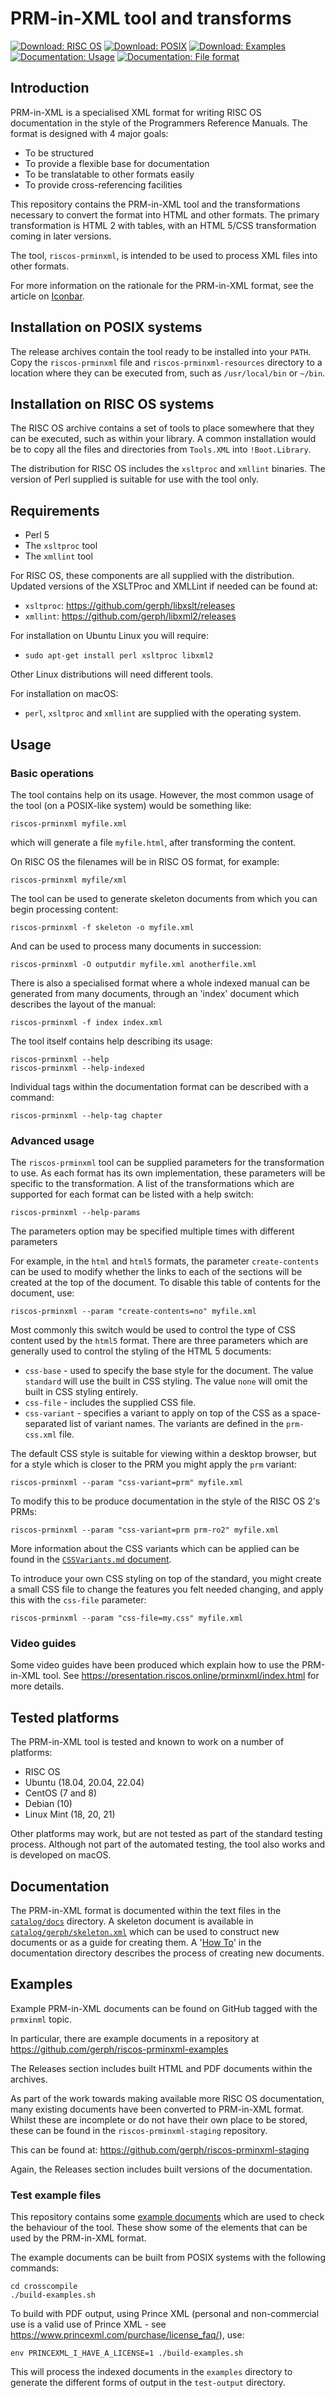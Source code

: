 # PRM-in-XML tool and transforms

[![Download: RISC OS](https://img.shields.io/badge/Download-RISC_OS-blue)](https://github.com/gerph/riscos-prminxml-tool/releases/download/v1.03.65.html5-css.267/RISCOS-PRMinXML-1.03.65.html5-css.267.zip)
[![Download: POSIX](https://img.shields.io/badge/Download-POSIX-blue)](https://github.com/gerph/riscos-prminxml-tool/releases/download/v1.03.65.html5-css.267/POSIX-PRMinXML-1.03.65.html5-css.267.tar.gz)
[![Download: Examples](https://img.shields.io/badge/Download-Example_Documents-blue)](https://github.com/gerph/riscos-prminxml-tool/releases/download/v1.03.65.html5-css.267/Example-Output-1.03.65.html5-css.267.zip)
[![Documentation: Usage](https://img.shields.io/badge/Documentation-Usage-yellow)](catalog/docs/HowTo.md)
[![Documentation: File format](https://img.shields.io/badge/Documentation-File_Format-yellow)](catalog/docs/PRMinXML.txt)

## Introduction

PRM-in-XML is a specialised XML format for writing RISC OS documentation in the style
of the Programmers Reference Manuals. The format is designed with 4 major goals:

* To be structured
* To provide a flexible base for documentation
* To be translatable to other formats easily
* To provide cross-referencing facilities

This repository contains the PRM-in-XML tool and the transformations necessary to
convert the format into HTML and other formats. The primary transformation is HTML 2 with
tables, with an HTML 5/CSS transformation coming in later versions.

The tool, `riscos-prminxml`, is intended to be used to process XML files into other
formats.

For more information on the rationale for the PRM-in-XML format, see the article on [Iconbar](https://www.iconbar.com/articles/RISC_OS_Documentation/index1700.html).


## Installation on POSIX systems

The release archives contain the tool ready to be installed into your `PATH`. Copy the `riscos-prminxml` file and `riscos-prminxml-resources` directory
to a location where they can be executed from, such as `/usr/local/bin` or `~/bin`.

## Installation on RISC OS systems

The RISC OS archive contains a set of tools to place somewhere that they can be
executed, such as within your library. A common installation would be to copy all
the files and directories from `Tools.XML` into `!Boot.Library`.

The distribution for RISC OS includes the `xsltproc` and `xmllint` binaries.
The version of Perl supplied is suitable for use with the tool only.


## Requirements

* Perl 5
* The `xsltproc` tool
* The `xmllint` tool

For RISC OS, these components are all supplied with the distribution. Updated versions
of the XSLTProc and XMLLint if needed can be found at:

* `xsltproc`: https://github.com/gerph/libxslt/releases
* `xmllint`: https://github.com/gerph/libxml2/releases

For installation on Ubuntu Linux you will require:

* `sudo apt-get install perl xsltproc libxml2`

Other Linux distributions will need different tools.

For installation on macOS:

* `perl`, `xsltproc` and `xmllint` are supplied with the operating system.


## Usage

### Basic operations

The tool contains help on its usage. However, the most common usage of the tool
(on a POSIX-like system) would be something like:

    riscos-prminxml myfile.xml

which will generate a file `myfile.html`, after transforming the content.

On RISC OS the filenames will be in RISC OS format, for example:

    riscos-prminxml myfile/xml

The tool can be used to generate skeleton documents from which you can begin processing
content:

    riscos-prminxml -f skeleton -o myfile.xml

And can be used to process many documents in succession:

    riscos-prminxml -O outputdir myfile.xml anotherfile.xml

There is also a specialised format where a whole indexed manual can be generated from
many documents, through an 'index' document which describes the layout of the manual:

    riscos-prminxml -f index index.xml

The tool itself contains help describing its usage:

    riscos-prminxml --help
    riscos-prminxml --help-indexed

Individual tags within the documentation format can be described with a command:

    riscos-prminxml --help-tag chapter

### Advanced usage

The `riscos-prminxml` tool can be supplied parameters for the transformation
to use. As each format has its own implementation, these parameters will be specific to the transformation. A list of the transformations which are
supported for each format can be listed with a help switch:

    riscos-prminxml --help-params

The parameters option may be specified multiple times with different parameters

For example, in the `html` and `html5` formats, the parameter `create-contents`
can be used to modify whether the links to each of the sections will be
created at the top of the document. To disable this table of contents for the
document, use:

    riscos-prminxml --param "create-contents=no" myfile.xml

Most commonly this switch would be used to control the type of CSS content
used by the `html5` format. There are three parameters which are generally
used to control the styling of the HTML 5 documents:

* `css-base` - used to specify the base style for the document. The value
  `standard` will use the built in CSS styling. The value `none` will omit
  the built in CSS styling entirely.
* `css-file` - includes the supplied CSS file.
* `css-variant` - specifies a variant to apply on top of the CSS as a space-separated list of variant names. The variants are defined in the `prm-css.xml` file.

The default CSS style is suitable for viewing within a desktop browser, but
for a style which is closer to the PRM you might apply the `prm` variant:

    riscos-prminxml --param "css-variant=prm" myfile.xml

To modify this to be produce documentation in the style of the
RISC OS 2's PRMs:

    riscos-prminxml --param "css-variant=prm prm-ro2" myfile.xml

More information about the CSS variants which can be applied can be found in the [`CSSVariants.md` document](catalog/docs/CSSVariants.md).


To introduce your own CSS styling on top of the standard, you might
create a small CSS file to change the features you felt needed changing,
and apply this with the `css-file` parameter:

    riscos-prminxml --param "css-file=my.css" myfile.xml


### Video guides

Some video guides have been produced which explain how to use the PRM-in-XML
tool. See https://presentation.riscos.online/prminxml/index.html for more details.


## Tested platforms

The PRM-in-XML tool is tested and known to work on a number of platforms:

* RISC OS
* Ubuntu (18.04, 20.04, 22.04)
* CentOS (7 and 8)
* Debian (10)
* Linux Mint (18, 20, 21)

Other platforms may work, but are not tested as part of the standard testing process.
Although not part of the automated testing, the tool also works and is developed on
macOS.

## Documentation

The PRM-in-XML format is documented within the text files in the [`catalog/docs`](catalog/docs)
directory. A skeleton document is available in [`catalog/gerph/skeleton.xml`](catalog/gerph/skeleton.xml)
which can be used to construct new documents or as a guide for creating them. A '[How To](catalog/docs/HowTo.md)'
in the documentation directory describes the process of creating new documents.

## Examples

Example PRM-in-XML documents can be found on GitHub tagged with the `prmxinml` topic.

In particular, there are example documents in a repository at https://github.com/gerph/riscos-prminxml-examples

The Releases section includes built HTML and PDF documents within the archives.

As part of the work towards making available more RISC OS documentation, many existing documents have been converted to PRM-in-XML format. Whilst these are incomplete or do not have their own place to be stored, these can be found in the `riscos-prminxml-staging` repository.

This can be found at: https://github.com/gerph/riscos-prminxml-staging

Again, the Releases section includes built versions of the documentation.


### Test example files

This repository contains some [example documents](examples) which are used to check the
behaviour of the tool. These show some of the elements that can be used by the PRM-in-XML
format.

The example documents can be built from POSIX systems with the following commands:

    cd crosscompile
    ./build-examples.sh

To build with PDF output, using Prince XML (personal and non-commercial use is
a valid use of Prince XML - see https://www.princexml.com/purchase/license_faq/), use:

    env PRINCEXML_I_HAVE_A_LICENSE=1 ./build-examples.sh

This will process the indexed documents in the `examples` directory to generate the different forms of output in the `test-output` directory.
